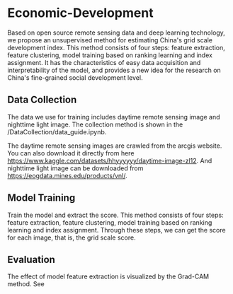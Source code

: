 # Economic-Development
Based on open source remote sensing data and deep learning technology, we propose an unsupervised method for estimating China's grid scale development index. This method consists of four steps: feature extraction, feature clustering, model training based on ranking learning and index assignment. It has the characteristics of easy data acquisition and interpretability of the model, and provides a new idea for the research on China's fine-grained social development level. 
## Data Collection
The data we use for training includes daytime remote sensing image and nighttime light image. The collection method is shown in the /DataCollection/data_guide.ipynb.

The daytime remote sensing images are crawled from the arcgis website. You can also download it directly from here https://www.kaggle.com/datasets/hhyyyyyy/daytime-image-zl12. And nighttime light image can be downloaded from https://eogdata.mines.edu/products/vnl/.

## Model Training
Train the model and extract the score. This method consists of four steps: feature extraction, feature clustering, model training based on ranking learning and index assignment. Through these steps, we can get the score for each image, that is, the grid scale score.

## Evaluation
The effect of model feature extraction is visualized by the Grad-CAM method. See


